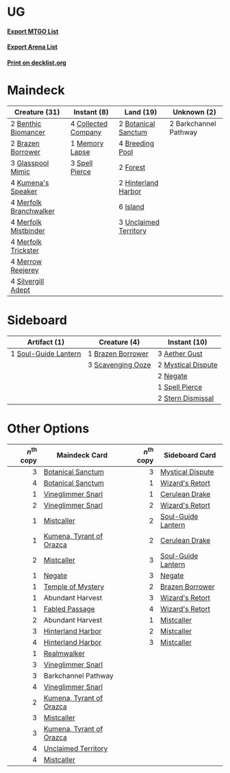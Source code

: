 # UG

#### [Export MTGO List](../collection/UG/UG.txt)
#### [Export Arena List](../collection/UG/UG_arena.txt)
#### [Print on decklist.org](http://decklist.org/?deckmain=2%09Barkchannel%20Pathway%0A2%09Benthic%20Biomancer%0A2%09Botanical%20Sanctum%0A2%09Brazen%20Borrower%0A4%09Breeding%20Pool%0A4%09Collected%20Company%0A2%09Forest%0A3%09Glasspool%20Mimic%0A2%09Hinterland%20Harbor%0A6%09Island%0A4%09Kumena's%20Speaker%0A1%09Memory%20Lapse%0A4%09Merfolk%20Branchwalker%0A4%09Merfolk%20Mistbinder%0A4%09Merfolk%20Trickster%0A4%09Merrow%20Reejerey%0A4%09Silvergill%20Adept%0A3%09Spell%20Pierce%0A3%09Unclaimed%20Territory&deckside=3%09Aether%20Gust%0A1%09Brazen%20Borrower%0A2%09Mystical%20Dispute%0A2%09Negate%0A3%09Scavenging%20Ooze%0A1%09Soul-Guide%20Lantern%0A1%09Spell%20Pierce%0A2%09Stern%20Dismissal)
# Maindeck

|                                          Creature (31)                                          |                                         Instant (8)                                          |                                           Land (19)                                            |     Unknown (2)     |
|-------------------------------------------------------------------------------------------------|----------------------------------------------------------------------------------------------|------------------------------------------------------------------------------------------------|---------------------|
|2 [Benthic Biomancer](http://gatherer.wizards.com/Pages/Card/Details.aspx?multiverseid=457176)   |4 [Collected Company](http://gatherer.wizards.com/Pages/Card/Details.aspx?multiverseid=394519)|2 [Botanical Sanctum](http://gatherer.wizards.com/Pages/Card/Details.aspx?multiverseid=417817)  |2 Barkchannel Pathway|
|2 [Brazen Borrower](http://gatherer.wizards.com/Pages/Card/Details.aspx?multiverseid=473001)     |1 [Memory Lapse](http://gatherer.wizards.com/Pages/Card/Details.aspx?multiverseid=3924)       |4 [Breeding Pool](http://gatherer.wizards.com/Pages/Card/Details.aspx?multiverseid=97088)       |                     |
|3 [Glasspool Mimic](http://gatherer.wizards.com/Pages/Card/Details.aspx?multiverseid=491688)     |3 [Spell Pierce](http://gatherer.wizards.com/Pages/Card/Details.aspx?multiverseid=425876)     |2 [Forest](http://gatherer.wizards.com/Pages/Card/Details.aspx?multiverseid=439860)             |                     |
|4 [Kumena's Speaker](http://gatherer.wizards.com/Pages/Card/Details.aspx?multiverseid=435352)    |                                                                                              |2 [Hinterland Harbor](http://gatherer.wizards.com/Pages/Card/Details.aspx?multiverseid=443128)  |                     |
|4 [Merfolk Branchwalker](http://gatherer.wizards.com/Pages/Card/Details.aspx?multiverseid=435353)|                                                                                              |6 [Island](http://gatherer.wizards.com/Pages/Card/Details.aspx?multiverseid=439857)             |                     |
|4 [Merfolk Mistbinder](http://gatherer.wizards.com/Pages/Card/Details.aspx?multiverseid=439823)  |                                                                                              |3 [Unclaimed Territory](http://gatherer.wizards.com/Pages/Card/Details.aspx?multiverseid=435419)|                     |
|4 [Merfolk Trickster](http://gatherer.wizards.com/Pages/Card/Details.aspx?multiverseid=442944)   |                                                                                              |                                                                                                |                     |
|4 [Merrow Reejerey](http://gatherer.wizards.com/Pages/Card/Details.aspx?multiverseid=438453)     |                                                                                              |                                                                                                |                     |
|4 [Silvergill Adept](http://gatherer.wizards.com/Pages/Card/Details.aspx?multiverseid=139682)    |                                                                                              |                                                                                                |                     |


# Sideboard

|                                         Artifact (1)                                          |                                        Creature (4)                                        |                                        Instant (10)                                         |
|-----------------------------------------------------------------------------------------------|--------------------------------------------------------------------------------------------|---------------------------------------------------------------------------------------------|
|1 [Soul-Guide Lantern](http://gatherer.wizards.com/Pages/Card/Details.aspx?multiverseid=476488)|1 [Brazen Borrower](http://gatherer.wizards.com/Pages/Card/Details.aspx?multiverseid=473001)|3 [Aether Gust](http://gatherer.wizards.com/Pages/Card/Details.aspx?multiverseid=466796)     |
|                                                                                               |3 [Scavenging Ooze](http://gatherer.wizards.com/Pages/Card/Details.aspx?multiverseid=420783)|2 [Mystical Dispute](http://gatherer.wizards.com/Pages/Card/Details.aspx?multiverseid=473020)|
|                                                                                               |                                                                                            |2 [Negate](http://gatherer.wizards.com/Pages/Card/Details.aspx?multiverseid=423707)          |
|                                                                                               |                                                                                            |1 [Spell Pierce](http://gatherer.wizards.com/Pages/Card/Details.aspx?multiverseid=425876)    |
|                                                                                               |                                                                                            |2 [Stern Dismissal](http://gatherer.wizards.com/Pages/Card/Details.aspx?multiverseid=476319) |


# Other Options

|*n*<sup>th</sup> copy|                                           Maindeck Card                                           |*n*<sup>th</sup> copy|                                       Sideboard Card                                        |
|--------------------:|---------------------------------------------------------------------------------------------------|--------------------:|---------------------------------------------------------------------------------------------|
|                    3|[Botanical Sanctum](http://gatherer.wizards.com/Pages/Card/Details.aspx?multiverseid=417817)       |                    3|[Mystical Dispute](http://gatherer.wizards.com/Pages/Card/Details.aspx?multiverseid=473020)  |
|                    4|[Botanical Sanctum](http://gatherer.wizards.com/Pages/Card/Details.aspx?multiverseid=417817)       |                    1|[Wizard's Retort](http://gatherer.wizards.com/Pages/Card/Details.aspx?multiverseid=442963)   |
|                    1|[Vineglimmer Snarl](http://gatherer.wizards.com/Pages/Card/Details.aspx?multiverseid=513766)       |                    1|[Cerulean Drake](http://gatherer.wizards.com/Pages/Card/Details.aspx?multiverseid=466807)    |
|                    2|[Vineglimmer Snarl](http://gatherer.wizards.com/Pages/Card/Details.aspx?multiverseid=513766)       |                    2|[Wizard's Retort](http://gatherer.wizards.com/Pages/Card/Details.aspx?multiverseid=442963)   |
|                    1|[Mistcaller](http://gatherer.wizards.com/Pages/Card/Details.aspx?multiverseid=447198)              |                    2|[Soul-Guide Lantern](http://gatherer.wizards.com/Pages/Card/Details.aspx?multiverseid=476488)|
|                    1|[Kumena, Tyrant of Orazca](http://gatherer.wizards.com/Pages/Card/Details.aspx?multiverseid=439821)|                    2|[Cerulean Drake](http://gatherer.wizards.com/Pages/Card/Details.aspx?multiverseid=466807)    |
|                    2|[Mistcaller](http://gatherer.wizards.com/Pages/Card/Details.aspx?multiverseid=447198)              |                    3|[Soul-Guide Lantern](http://gatherer.wizards.com/Pages/Card/Details.aspx?multiverseid=476488)|
|                    1|[Negate](http://gatherer.wizards.com/Pages/Card/Details.aspx?multiverseid=423707)                  |                    3|[Negate](http://gatherer.wizards.com/Pages/Card/Details.aspx?multiverseid=423707)            |
|                    1|[Temple of Mystery](http://gatherer.wizards.com/Pages/Card/Details.aspx?multiverseid=373571)       |                    2|[Brazen Borrower](http://gatherer.wizards.com/Pages/Card/Details.aspx?multiverseid=473001)   |
|                    1|Abundant Harvest                                                                                   |                    3|[Wizard's Retort](http://gatherer.wizards.com/Pages/Card/Details.aspx?multiverseid=442963)   |
|                    1|[Fabled Passage](http://gatherer.wizards.com/Pages/Card/Details.aspx?multiverseid=473206)          |                    4|[Wizard's Retort](http://gatherer.wizards.com/Pages/Card/Details.aspx?multiverseid=442963)   |
|                    2|Abundant Harvest                                                                                   |                    1|[Mistcaller](http://gatherer.wizards.com/Pages/Card/Details.aspx?multiverseid=447198)        |
|                    3|[Hinterland Harbor](http://gatherer.wizards.com/Pages/Card/Details.aspx?multiverseid=443128)       |                    2|[Mistcaller](http://gatherer.wizards.com/Pages/Card/Details.aspx?multiverseid=447198)        |
|                    4|[Hinterland Harbor](http://gatherer.wizards.com/Pages/Card/Details.aspx?multiverseid=443128)       |                    3|[Mistcaller](http://gatherer.wizards.com/Pages/Card/Details.aspx?multiverseid=447198)        |
|                    1|[Realmwalker](http://gatherer.wizards.com/Pages/Card/Details.aspx?multiverseid=503804)             |                     |                                                                                             |
|                    3|[Vineglimmer Snarl](http://gatherer.wizards.com/Pages/Card/Details.aspx?multiverseid=513766)       |                     |                                                                                             |
|                    3|Barkchannel Pathway                                                                                |                     |                                                                                             |
|                    4|[Vineglimmer Snarl](http://gatherer.wizards.com/Pages/Card/Details.aspx?multiverseid=513766)       |                     |                                                                                             |
|                    2|[Kumena, Tyrant of Orazca](http://gatherer.wizards.com/Pages/Card/Details.aspx?multiverseid=439821)|                     |                                                                                             |
|                    3|[Mistcaller](http://gatherer.wizards.com/Pages/Card/Details.aspx?multiverseid=447198)              |                     |                                                                                             |
|                    3|[Kumena, Tyrant of Orazca](http://gatherer.wizards.com/Pages/Card/Details.aspx?multiverseid=439821)|                     |                                                                                             |
|                    4|[Unclaimed Territory](http://gatherer.wizards.com/Pages/Card/Details.aspx?multiverseid=435419)     |                     |                                                                                             |
|                    4|[Mistcaller](http://gatherer.wizards.com/Pages/Card/Details.aspx?multiverseid=447198)              |                     |                                                                                             |

